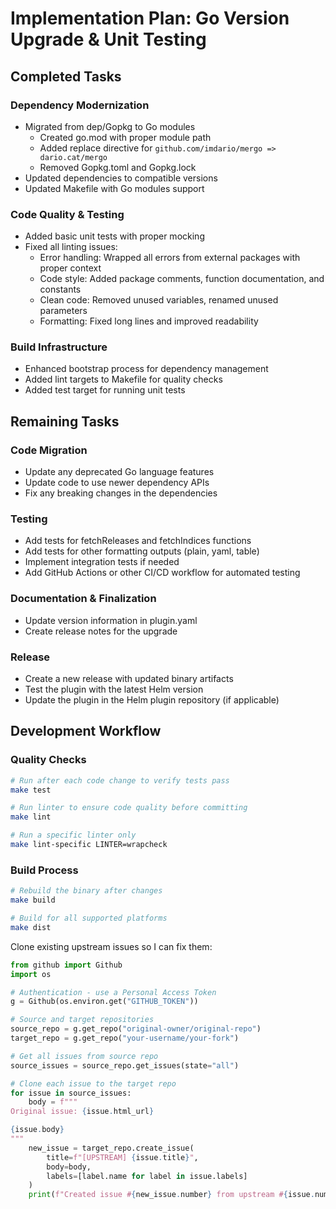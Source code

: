 # Implementation Plan: Go Version Upgrade & Unit Testing

## Completed Tasks

### Dependency Modernization
- Migrated from dep/Gopkg to Go modules
  - Created go.mod with proper module path
  - Added replace directive for `github.com/imdario/mergo => dario.cat/mergo`
  - Removed Gopkg.toml and Gopkg.lock
- Updated dependencies to compatible versions
- Updated Makefile with Go modules support

### Code Quality & Testing
- Added basic unit tests with proper mocking
- Fixed all linting issues:
  - Error handling: Wrapped all errors from external packages with proper context
  - Code style: Added package comments, function documentation, and constants
  - Clean code: Removed unused variables, renamed unused parameters
  - Formatting: Fixed long lines and improved readability

### Build Infrastructure
- Enhanced bootstrap process for dependency management
- Added lint targets to Makefile for quality checks
- Added test target for running unit tests

## Remaining Tasks

### Code Migration
- Update any deprecated Go language features
- Update code to use newer dependency APIs
- Fix any breaking changes in the dependencies

### Testing
- Add tests for fetchReleases and fetchIndices functions
- Add tests for other formatting outputs (plain, yaml, table)
- Implement integration tests if needed
- Add GitHub Actions or other CI/CD workflow for automated testing

### Documentation & Finalization
- Update version information in plugin.yaml
- Create release notes for the upgrade

### Release
- Create a new release with updated binary artifacts
- Test the plugin with the latest Helm version
- Update the plugin in the Helm plugin repository (if applicable)

## Development Workflow

### Quality Checks
```bash
# Run after each code change to verify tests pass
make test

# Run linter to ensure code quality before committing
make lint

# Run a specific linter only
make lint-specific LINTER=wrapcheck
```

### Build Process
```bash
# Rebuild the binary after changes
make build

# Build for all supported platforms
make dist
```

Clone existing upstream issues so I can fix them:

```python
from github import Github
import os

# Authentication - use a Personal Access Token
g = Github(os.environ.get("GITHUB_TOKEN"))

# Source and target repositories
source_repo = g.get_repo("original-owner/original-repo")
target_repo = g.get_repo("your-username/your-fork")

# Get all issues from source repo
source_issues = source_repo.get_issues(state="all")

# Clone each issue to the target repo
for issue in source_issues:
    body = f"""
Original issue: {issue.html_url}

{issue.body}
"""
    new_issue = target_repo.create_issue(
        title=f"[UPSTREAM] {issue.title}",
        body=body,
        labels=[label.name for label in issue.labels]
    )
    print(f"Created issue #{new_issue.number} from upstream #{issue.number}")
```
